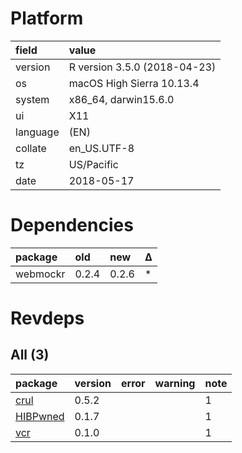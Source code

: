 # Platform

|field    |value                        |
|:--------|:----------------------------|
|version  |R version 3.5.0 (2018-04-23) |
|os       |macOS High Sierra 10.13.4    |
|system   |x86_64, darwin15.6.0         |
|ui       |X11                          |
|language |(EN)                         |
|collate  |en_US.UTF-8                  |
|tz       |US/Pacific                   |
|date     |2018-05-17                   |

# Dependencies

|package  |old   |new   |Δ  |
|:--------|:-----|:-----|:--|
|webmockr |0.2.4 |0.2.6 |*  |

# Revdeps

## All (3)

|package                          |version |error |warning |note |
|:--------------------------------|:-------|:-----|:-------|:----|
|[crul](problems.md#crul)         |0.5.2   |      |        |1    |
|[HIBPwned](problems.md#hibpwned) |0.1.7   |      |        |1    |
|[vcr](problems.md#vcr)           |0.1.0   |      |        |1    |

